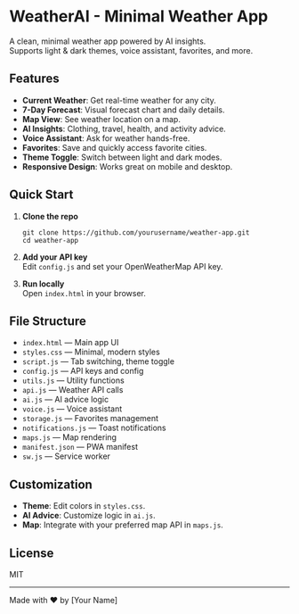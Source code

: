 # WeatherAI - Minimal Weather App

A clean, minimal weather app powered by AI insights.  
Supports light & dark themes, voice assistant, favorites, and more.

## Features

- **Current Weather**: Get real-time weather for any city.
- **7-Day Forecast**: Visual forecast chart and daily details.
- **Map View**: See weather location on a map.
- **AI Insights**: Clothing, travel, health, and activity advice.
- **Voice Assistant**: Ask for weather hands-free.
- **Favorites**: Save and quickly access favorite cities.
- **Theme Toggle**: Switch between light and dark modes.
- **Responsive Design**: Works great on mobile and desktop.

## Quick Start

1. **Clone the repo**  
   ```
   git clone https://github.com/yourusername/weather-app.git
   cd weather-app
   ```

2. **Add your API key**  
   Edit `config.js` and set your OpenWeatherMap API key.

3. **Run locally**  
   Open `index.html` in your browser.

## File Structure

- `index.html` — Main app UI
- `styles.css` — Minimal, modern styles
- `script.js` — Tab switching, theme toggle
- `config.js` — API keys and config
- `utils.js` — Utility functions
- `api.js` — Weather API calls
- `ai.js` — AI advice logic
- `voice.js` — Voice assistant
- `storage.js` — Favorites management
- `notifications.js` — Toast notifications
- `maps.js` — Map rendering
- `manifest.json` — PWA manifest
- `sw.js` — Service worker

## Customization

- **Theme**: Edit colors in `styles.css`.
- **AI Advice**: Customize logic in `ai.js`.
- **Map**: Integrate with your preferred map API in `maps.js`.

## License

MIT

---
Made with ❤️ by [Your Name]